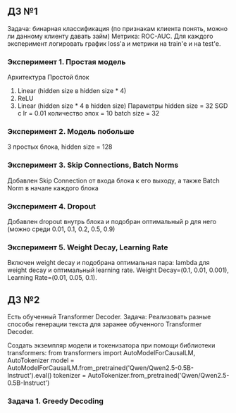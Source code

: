 ## ДЗ №1
Задача: бинарная классификация (по признакам клиента понять, можно ли данному клиенту давать займ)
Метрика: ROC-AUC. Для каждого эксперимент логировать график loss'а и метрики на train'е и на test'е.

### Эксперимент 1. Простая модель
Архитектура
Простой блок
1. Linear (hidden size в hidden size * 4)
2. ReLU
3. Linear (hidden size * 4 в hidden size)
Параметры
hidden size = 32
SGD c lr = 0.01
количество эпох = 10
batch size = 32
### Эксперимент 2. Модель побольше
3 простых блока, hidden size = 128
### Эксперимент 3. Skip Connections, Batch Norms
Добавлен Skip Connection от входа блока к его выходу, а также Batch Norm в начале каждого блока
### Эксперимент 4. Dropout
Добавлен dropout внутрь блока и подобран оптимальный p для него (можно среди 0.01, 0.1, 0.2, 0.5, 0.9)
### Эксперимент 5. Weight Decay, Learning Rate
Включен weight decay и подобрана оптимальная пара: lambda для weight decay и оптимальный learning rate. 
Weight Decay=(0.1, 0.01, 0.001), Learning Rate=(0.01, 0.05, 0.1).

## ДЗ №2
Есть обученный Transformer Decoder. 
Задача: Реализовать разные способы генерации текста для заранее обученного Transformer Decoder.

Создать экземпляр модели и токенизатора при помощи библиотеки transformers:
from transformers import AutoModelForCausalLM, AutoTokenizer
model = AutoModelForCausalLM.from_pretrained('Qwen/Qwen2.5-0.5B-Instruct').eval()
tokenizer = AutoTokenizer.from_pretrained('Qwen/Qwen2.5-0.5B-Instruct')

### Задача 1. Greedy Decoding



